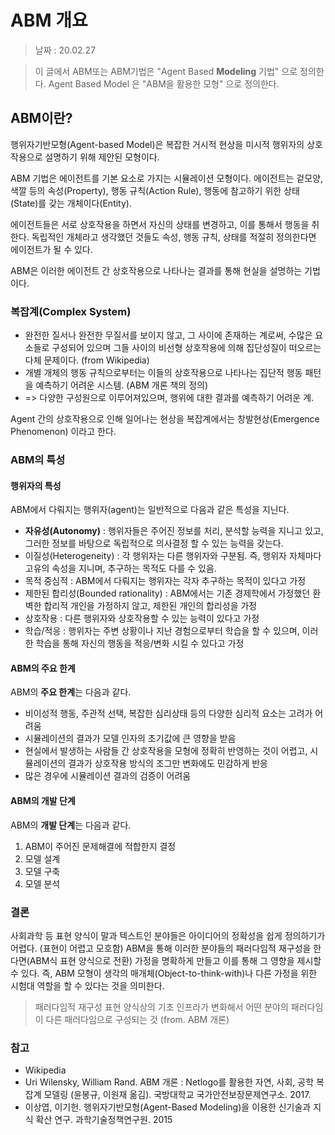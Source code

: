 ABM 개요
=========

> 날짜 : 20.02.27

> 이 글에서 ABM또는 ABM기법은 "Agent Based **Modeling** 기법" 으로 정의한다.
> Agent Based Model 은 "ABM을 활용한 모형" 으로 정의한다.

## ABM이란?
행위자기반모형(Agent-based Model)은 복잡한 거시적 현상을 미시적 행위자의 상호작용으로 설명하기 위해 제안된 모형이다.

ABM 기법은 에이전트를 기본 요소로 가지는 시뮬레이션 모형이다. 에이전트는 겉모양, 색깔 등의 속성(Property), 행동 규칙(Action Rule), 행동에 참고하기 위한 상태(State)를 갖는 개체이다(Entity).

에이전트들은 서로 상호작용을 하면서 자신의 상태를 변경하고, 이를 통해서 행동을 취한다. 독립적인 개체라고 생각했던 것들도 속성, 행동 규칙, 상태를 적절히 정의한다면 에이전트가 될 수 있다.

ABM은 이러한 에이전트 간 상호작용으로 나타나는 결과를 통해 현실을 설명하는 기법이다.

### 복잡계(Complex System)
- 완전한 질서나 완전한 무질서를 보이지 않고, 그 사이에 존재하는 계로써, 수많은 요소들로 구성되어 있으며 그들 사이의 비선형 상호작용에 의해 집단성질이 떠오르는 다체 문제이다. (from Wikipedia)
- 개별 개체의 행동 규칙으로부터는 이들의 상호작용으로 나타나는 집단적 행동 패턴을 예측하기 어려운 시스템. (ABM 개론 책의 정의)
- => 다양한 구성원으로 이루어져있으며, 행위에 대한 결과를 예측하기 어려운 계.

Agent 간의 상호작용으로 인해 일어나는 현상을 복잡계에서는 창발현상(Emergence Phenomenon) 이라고 한다.


### ABM의 특성
#### 행위자의 특성
ABM에서 다뤄지는 행위자(agent)는 일반적으로 다음과 같은 특성을 지닌다.
- **자유성(Autonomy)** : 행위자들은 주어진 정보를 처리, 분석할 능력을 지니고 있고, 그러한 정보를 바탕으로 독립적으로 의사결정 할 수 있는 능력을 갖는다.
- 이질성(Heterogeneity) : 각 행위자는 다른 행위자와 구분됨. 즉, 행위자 자체마다 고유의 속성을 지니며, 추구하는 목적도 다를 수 있음.
- 목적 중심적 : ABM에서 다뤄지는 행위자는 각자 추구하는 목적이 있다고 가정
- 제한된 합리성(Bounded rationality) : ABM에서는 기존 경제학에서 가정했던 환벽한 합리적 개인을 가정하지 않고, 제한된 개인의 합리성을 가정
- 상호작용 : 다른 행위자와 상호작용할 수 있는 능력이 있다고 가정
- 학습/적응 : 행위자는 주변 상황이나 지난 경험으로부터 학습을 할 수 있으며, 이러한 학습을 통해 자신의 행동을 적응/변화 시킬 수 있다고 가정

#### ABM의 주요 한계
ABM의 **주요 한계**는 다음과 같다.
- 비이성적 행동, 주관적 선택, 복잡한 심리상태 등의 다양한 심리적 요소는 고려가 어려움
- 시뮬레이션의 결과가 모델 인자의 초기값에 큰 영향을 받음
- 현실에서 발생하는 사람들 간 상호작용을 모형에 정확히 반영하는 것이 어렵고, 시뮬레이션의 결과가 상호작용 방식의 조그만 변화에도 민감하게 반응
- 많은 경우에 시뮬레이션 결과의 검증이 어려움

#### ABM의 개발 단계
ABM의 **개발 단계**는 다음과 같다.

1. ABM이 주어진 문제해결에 적합한지 결정
2. 모델 설계
3. 모델 구축
4. 모델 분석

### 결론
사회과학 등 표현 양식이 말과 텍스트인 분야들은 아이디어의 정확성을 쉽게 정의하기가 어렵다. (표현이 어렵고 모호함) ABM을 통해 이러한 분야들의 패러다임적 재구성을 한다면(ABM식 표현 양식으로 전환) 가정을 명확하게 만들고 이를 통해 그 영향을 제시할 수 있다. 즉, ABM 모형이 생각의 매개체(Object-to-think-with)나 다른 가정을 위한 시험대 역할을 할 수 있다는 것을 의미한다.

> 패러다임적 재구성
> 표현 양식상의 기초 인프라가 변화해서 어떤 분야의 패러다임이 다른 패러다임으로 구성되는 것 (from. ABM 개론)

### 참고
- Wikipedia
- Uri Wilensky, William Rand. ABM 개론 : Netlogo를 활용한 자연, 사회, 공학 복잡계 모델링 (윤봉규, 이원재 옮김). 국방대학교 국가안전보장문제연구소. 2017.
- 이상엽, 이기헌. 행위자기반모형(Agent-Based Modeling)을 이용한 신기술과 지식 확산 연구. 과학기술정책연구원. 2015

